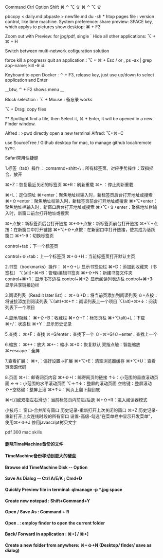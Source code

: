 Command Ctrl Option Shift ⌘ ⌃ ⌥ ⇧ ⌘ ⌃ ⌥ ⇧

pbcopy < daily.md
pbpaste > newfile.md
du -sh *
htop
pages file : version control, like time machine.
System preference: share
preview: SPACE key, which applys to pictures
show desktop: ⌘ + F3

Zoom out with Preview: for jpg/pdf,  single `
Hide all other applications: ⌥ + ⌘ + H

Switch between multi-network cofiguration solution

force kill a progress/ quit an application : ⌥ + ⌘ + Esc /
  or ,   ps -ax | grep app-name;   kill -9 id

Keyboard to open Docker : ⌃ + F3, release key, just use up/down to select application and Enter

 __btw, ⌃ + F2 shows menu __

 Block selection : ⌥ + Mouse : 备忘录 works

 ⌥ + Drag: copy files

 ** Spotlight find a file, then Select it, ⌘ + Enter, it will be opened in a new Finder window.

 Alfred : >pwd   directly open a new terminal
 Alfred: ⌥+⌘+C



use SourceTree / Github desktop for mac, to manage github local/remote sync.

Safari常用快捷键

1.标签（tab）操作：
comamnd+shitt+\：所有标签页。对应手势操作：双指捏合、放开

⌘+Z：恢复最近关闭的标签页
⌘+R：刷新重载
⌘+.：停止刷新重载

⌘+L：定位网址
⌘+enter：聚焦地址栏输入时，新标签页后台打开地址或搜索
⌘+⇧+enter：聚焦地址栏输入时，新标签页前台打开地址或搜索
⌘+⌥+enter：聚焦地址栏输入时，新窗口后台打开地址或搜索
⌘+⌥+⇧+enter：聚焦地址栏输入时，新窗口前台打开地址或搜索

⌘+点按：新标签页后台打开链接
⌘+⇧+点按：新标签页前台打开链接
⌘+⌥+点按：在新窗口中打开链接
⌘+⌥+⇧+点按：在新窗口中打开链接，使其成为活跃窗口
⌘+1-9：切换标签页

control+tab：下一个标签页

control+⇧+tab：上一个标签页
⌘+⇧+H：当前标签页打开默认主页


2.书签（bookmarks）操作：
⌘+⇧+L: 显示书签边栏
⌘+D：添加到收藏夹（书签栏）
⌥(alt)+⌘+B：管理/编辑书签页
⌘+⇧+N：新建书签文件夹
control+⌘+1：显示书签边栏
control+⌘+2: 显示阅读列表边栏
control+⌘+3: 显示共享链接边栏


3.阅读列表（Read it later list）：
⌘+⇧+D：将当前页添加到阅读列表
⇧+点按：将链接添加到阅读列表
⌥(alt)+⌘+↑：阅读列表上一个项目
⌥(alt)+⌘+↓：阅读列表下一个项目


4.显示/隐藏：
⌘+⇧+B：收藏栏
⌘+⇧+T：标签页栏
⌘+⌥(alt)+L：下载
⌘+/：状态栏
⌘+Y：显示历史记录

5.查找：
⌘+F：查找
⌘+G/enter：查找下一个
⇧+⌘+G/⇧+enter：查找上一个

6.缩放：
⌘++：放大
⌘+-：缩小
⌘+0：恢复默认
双指点触：智能缩放
⌘+escape：全屏

7.查看扩展：
⌘+,：偏好设置->扩展
⌘+⌥+E：清空浏览器缓存
⌘+⌥+U：查看页面源代码

8.页面
⌘+I：邮寄网页内容
⌘+⇧+I：邮寄网页的链接
↑↓：小范围的垂直滚动页面
←→：小范围的水平滚动页面
⌥＋↑↓：整屏的滚动页面
空格键：整屏滚动
⇧+空格键：整屏上滚
⌘+↑↓：网页上翻下翻到底

⌘+[/]或双指左右滑动：当前标签页内前进/后退
⌘+⇧+R：进入阅读器模式

小技巧：
窗口-合并所有窗口
历史记录-重新打开上次关闭的窗口 ⌘+Z
历史记录-重新打开上次连线时段的所有窗口
设置-高级-勾选“在菜单栏中显示开发菜单”，使用⌘+⇧+J 停用javascript拷贝文字

pdf 300 mac skills
####  删除TimeMachine备份的文件
####  TimeMachine备份移动到更大的硬盘
####  Browse old TimeMachine Disk  -- Option
####  Save As Dialog -- Ctrl A/E/K ; Cmd+D
####  Quickly Preview file in terminal: qlmanage -p *.jpg  space
####  Create new notepad :  Shift+Command+Y
####  Open / Save As : Command + R
####  Open .   : employ finder to open the current folder
####  Back/ Forward in application : ⌘+[   / ⌘+]
####  Create a new folder from anywhere:  ⌘+⇧+N   (Desktop/ finder/ save as dialog)
